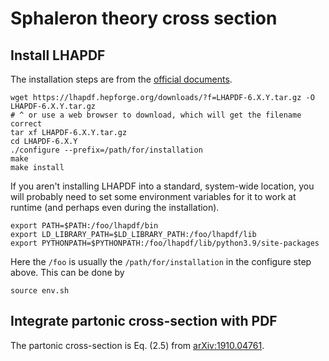 # Sphaleron theory cross section

## Install LHAPDF
The installation steps are from the [official documents](https://www.lhapdf.org/install.html).
```
wget https://lhapdf.hepforge.org/downloads/?f=LHAPDF-6.X.Y.tar.gz -O LHAPDF-6.X.Y.tar.gz
# ^ or use a web browser to download, which will get the filename correct
tar xf LHAPDF-6.X.Y.tar.gz
cd LHAPDF-6.X.Y
./configure --prefix=/path/for/installation
make
make install
```
If you aren't installing LHAPDF into a standard, system-wide location, you will probably need to set some environment variables for it to work at runtime (and perhaps even during the installation).
```
export PATH=$PATH:/foo/lhapdf/bin
export LD_LIBRARY_PATH=$LD_LIBRARY_PATH:/foo/lhapdf/lib
export PYTHONPATH=$PYTHONPATH:/foo/lhapdf/lib/python3.9/site-packages
```
Here the `/foo` is usually the `/path/for/installation` in the configure step above.
This can be done by
```
source env.sh
```

## Integrate partonic cross-section with PDF
The partonic cross-section is Eq. (2.5) from [arXiv:1910.04761](https://arxiv.org/abs/1910.04761).
